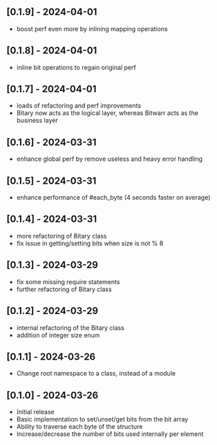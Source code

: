 ## [0.1.9] - 2024-04-01

- boost perf even more by inlining mapping operations

## [0.1.8] - 2024-04-01

- inline bit operations to regain original perf

## [0.1.7] - 2024-04-01

- loads of refactoring and perf improvements
- Bitary now acts as the logical layer, whereas Bitwarr acts as the business layer

## [0.1.6] - 2024-03-31

- enhance global perf by remove useless and heavy error handling

## [0.1.5] - 2024-03-31

- enhance performance of #each_byte (4 seconds faster on average)

## [0.1.4] - 2024-03-31

- more refactoring of Bitary class
- fix issue in getting/setting bits when size is not % 8 

## [0.1.3] - 2024-03-29

- fix some missing require statements
- further refactoring of Bitary class

## [0.1.2] - 2024-03-29

- internal refactoring of the Bitary class
- addition of integer size enum

## [0.1.1] - 2024-03-26

- Change root namespace to a class, instead of a module

## [0.1.0] - 2024-03-26

- Initial release
- Basic implementation to set/unset/get bits from the bit array
- Ability to traverse each byte of the structure
- Increase/decrease the number of bits used internally per element
